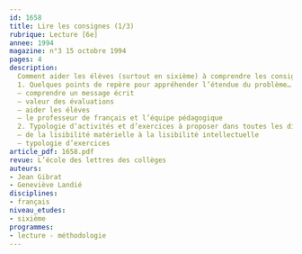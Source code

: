```yaml
---
id: 1658
title: Lire les consignes (1/3)
rubrique: Lecture [6e]
annee: 1994
magazine: n°3 15 octobre 1994
pages: 4
description: 
  Comment aider les élèves (surtout en sixième) à comprendre les consignes fournies dans les exercices qui leur sont proposés…
  1. Quelques points de repère pour appréhender l’étendue du problème…
  – comprendre un message écrit
  – valeur des évaluations
  – aider les élèves
  – le professeur de français et l’équipe pédagogique
  2. Typologie d’activités et d’exercices à proposer dans toutes les disciplines
  – de la lisibilité matérielle à la lisibilité intellectuelle
  – typologie d’exercices
article_pdf: 1658.pdf
revue: L’école des lettres des collèges
auteurs:
- Jean Gibrat
- Geneviève Landié
disciplines:
- français
niveau_etudes:
- sixième
programmes:
- lecture - méthodologie
---
```

